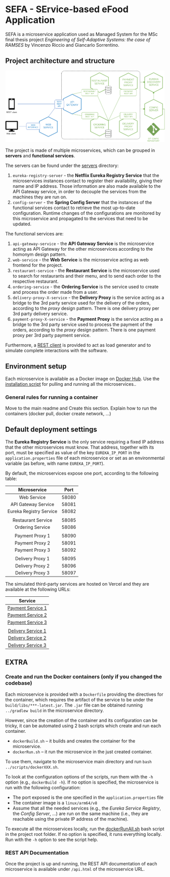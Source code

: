 # SEFA - SErvice-based eFood Application
SEFA is a microservice application used as Managed System for the MSc final thesis project *Engineering of Self-Adaptive Systems: the case of RAMSES* by Vincenzo Riccio and Giancarlo Sorrentino.

## Project architecture and structure

![Component Diagram](../documents/Managed%20System/HexagonComponentDiagram.png)

The project is made of multiple microservices, which can be grouped in **servers** and **functional services**.

The servers can be found under the [servers](./servers/) directory:
1. `eureka-registry-server` - the **Netflix Eureka Registry Service** that the microservices instances contact to register their availability, giving their name and IP address. Those information are also made available to the API Gateway service, in order to decouple the services from the machines they are run on.
1. `config-server` - the **Spring Config Server** that the instances of the functional services contact to retrieve the most up-to-date configuration. Runtime changes of the configurations are monitored by this microservice and propagated to the services that need to be updated.

The functional services are:
1. `api-gateway-service` - the **API Gateway Service** is the microservice acting as API Gateway for the other microservices according to the homonym design pattern.
1. `web-service` - the **Web Service** is the microservice acting as web frontend for the project.
1. `restaurant-service` - the **Restaurant Service** is the microservice used to search for restaurants and their menu, and to send each order to the respective restaurant.
1. `ordering-service` - the **Ordering Service** is the service used to create and process the order made from a user.
1. `delivery-proxy-X-service` - the **Delivery Proxy** is the service acting as a bridge to the 3rd party service used for the delivery of the orders, according to the _proxy_ design pattern. There is one delivery proxy per 3rd party delivery service.
1. `payment-proxy-X-service` - the **Payment Proxy** is the service acting as a bridge to the 3rd party service used to process the payment of the orders, according to the _proxy_ design pattern. There is one payment proxy per 3rd party payment service.

Furthermore, a [REST client](./rest-client/) is provided to act as load generator and to simulate complete interactions with the software.


## Environment setup
Each microservice is available as a Docker image on [Docker Hub](https://hub.docker.com/u/sbi98). Use the [installation script](../SEFA%2BRAMSES_setup.sh) for pulling and running all the microservices.. 

### General rules for running a container
Move to the main readme and Create this section. Explain how to run the containers (docker pull, docker create network, ...)


## Default deployment settings
The **Eureka Registry Service** is the only service requiring a fixed IP address that the other microservices must know. That address, together with its port, must be specified as value of the key `EUREKA_IP_PORT` in the `application.properties` file of each microservice or set as an environmental variable (as before, with name `EUREKA_IP_PORT`).

By default, the microservices expose one port, according to the following table:

|      Microservice       |       Port      |
|     :-------------:     | :-------------: |
|       Web Service       |      58080      |
|   API Gateway Service   |      58081      |
| Eureka Registry Service |      58082      |
|                         |                 |
|    Restaurant Service   |      58085      |
|     Ordering Service    |      58086      |
|                         |                 |
|     Payment Proxy 1     |      58090      |
|     Payment Proxy 2     |      58091      |
|     Payment Proxy 3     |      58092      |
|                         |                 |
|     Delivery Proxy 1    |      58095      |
|     Delivery Proxy 2    |      58096      |
|     Delivery Proxy 3    |      58097      |

The simulated third-party services are hosted on Vercel and they are available at the following URLs:

|         Service                                                                                  |
|     :-------------:                                                                              |
|    [Payment Service 1](https://payment-service-ramses.vercel.app/1)    |
|    [Payment Service 2](https://payment-service-ramses.vercel.app/2)    |
|    [Payment Service 3](https://payment-service-ramses.vercel.app/3)    |
|                                                                                                  |
|    [Delivery Service 1](https://delivery-service-ramses.vercel.app/1)   |
|    [Delivery Service 2](https://delivery-service-ramses.vercel.app/2)   |
|    [Delivery Service 3](https://delivery-service-ramses.vercel.app/3)   |


## EXTRA

### Create and run the Docker containers (only if you changed the codebase)
Each microservice is provided with a `Dockerfile` providing the directives for the container, which requires the artifact of the service to be under the `build/libs/***-latest.jar`. The `.jar` file can be obtained running `../gradlew build` in the microservice directory.

However, since the creation of the container and its configuration can be tricky, it can be automated using 2 bash scripts which create and run each container.

- `dockerBuild.sh` – it builds and creates the container for the microservice.
- `dockerRun.sh` – it run the microservice in the just created container.

To use them, navigate to the microservice main directory and run `bash ../scripts/dockerXXX.sh`.

To look at the configuration options of the scripts, run them with the `-h` option (e.g., `dockerBuild -h`). If no option is specified, the microservice is run with the following configuration:
- The port exposed is the one specified in the `application.properties` file
- The container image is a `linux/arm64/v8`
- Assume that all the needed services (e.g., the _Eureka Service Registry_, the _Config Server_, ...) are run on the same machine (i.e., they are reachable using the private IP address of the machine).

To execute all the microservices locally, run the [dockerRunAll.sh](./dockerRunAll.sh) bash script in the project root folder. If no option is specified, it runs everything locally. Run with the `-h` option to see the script help.

### REST API Documentation
Once the project is up and running, the REST API documentation of each microservice is available under `/api.html` of the microservice URL.
